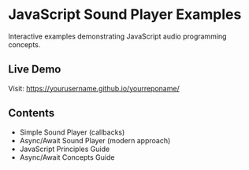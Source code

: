 # JavaScript Sound Player Examples

Interactive examples demonstrating JavaScript audio programming concepts.

## Live Demo
Visit: https://yourusername.github.io/yourreponame/

## Contents
- Simple Sound Player (callbacks)
- Async/Await Sound Player (modern approach)
- JavaScript Principles Guide
- Async/Await Concepts Guide
